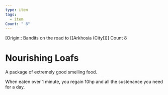 ```yaml
---
type: item
tags:
  - item
Count: " 8"
---
```

[Origin:: Bandits on the road to [[Arkhosia (City)]]]
<span class="dataview inline-field"><span class="inline-field-key">Count</span><span class="inline-field-value"> 8</span></span>

# Nourishing Loafs
A package of extremely good smelling food.

When eaten over 1 minute, you regain 10hp and all the sustenance you need for a day.